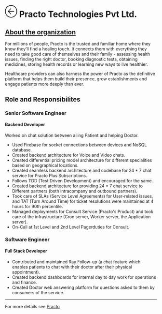 <h1><a href="{{ "/" | absolute_url }}"><img style="max-width: 8%" src="/images/back.png"></a> Practo Technologies Pvt Ltd.</h1>

<h2><a href="https://www.practo.com/company/about" target="_top">About the organization</a></h2>

For millions of people, Practo is the trusted and familiar home where they know they’ll find a healing touch. It connects them with everything they need to take good care of themselves and their family - assessing health issues, finding the right doctor, booking diagnostic tests, obtaining medicines, storing health records or learning new ways to live healthier.

Healthcare providers can also harness the power of Practo as the definitive platform that helps them build their presence, grow establishments and engage patients more deeply than ever.

## Role and Responsibilites

### Senior Software Engineer

#### Backend Developer

Worked on chat solution between ailing Patient and helping Doctor.

- Used Firebase for socket connections between devices and NoSQL database.
- Created backend architecture for Voice and Video chats.
- Created differential pricing model architecture for different specialities based on geographical locations.
- Created seamless backend architecture and codebase for 24 * 7 chat service for Practo Plus Subscriptions.
- Follows TDD (Test Driven Development) and encouraged for the same.
- Created backend architecture for providing 24 * 7 chat service to Different partners (both intracompany and outbound partners).
- Took care of SLAs (Service Level Agreements) for User-related issues, and TAT (Turn Around Time) for ticket resolutions were maintained at 4 hours for 90th percentile.
- Managed deployments for Consult Service (Practo's Product) and took care of the infrastructure (Cron server, Worker server, the Application server).
- On-Call at 1st Level and 2nd Level Pagerduties for Consult.

### Software Engineer

#### Full Stack Developer

- Contributed and maintained Ray Follow-up (a chat feature which enables patients to chat with their doctor after their physical appointment).
- Created backend dashboards for internal day to day work for operations and finance.
- Created Doctor web answering platform for questions asked to them by consumers of the service.

---

For more details see <a href="https://www.practo.com/" target="_top">Practo</a>
